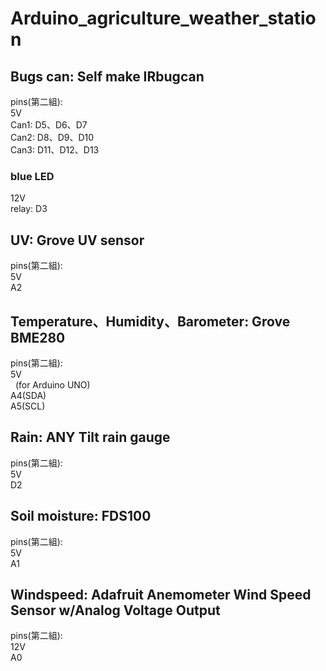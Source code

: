 # Arduino_agriculture_weather_station
## Bugs can: Self make IRbugcan  <br>
   pins(第二組): <br>
   5V  <br>
   Can1: D5、D6、D7  <br>
   Can2: D8、D9、D10  <br>
   Can3: D11、D12、D13  <br>
   ### blue LED  <br>
   12V <br>
   relay: D3 <br>
  
## UV: Grove UV sensor  <br>
   pins(第二組): <br>
   5V <br>
   A2 <br>
   
## Temperature、Humidity、Barometer: Grove BME280  <br>
   pins(第二組): <br>
   5V <br>
   (for Arduino UNO) <br>
   A4(SDA)  <br>
   A5(SCL)  <br>
   
## Rain: ANY Tilt rain gauge  <br>
   pins(第二組): <br>
   5V <br>
   D2 <br>

## Soil moisture: FDS100  <br>
   pins(第二組): <br>
   5V <br>
   A1 <br>
   
## Windspeed: Adafruit Anemometer Wind Speed Sensor w/Analog Voltage Output  <br>
   pins(第二組): <br>
   12V <br>
   A0 <br>

